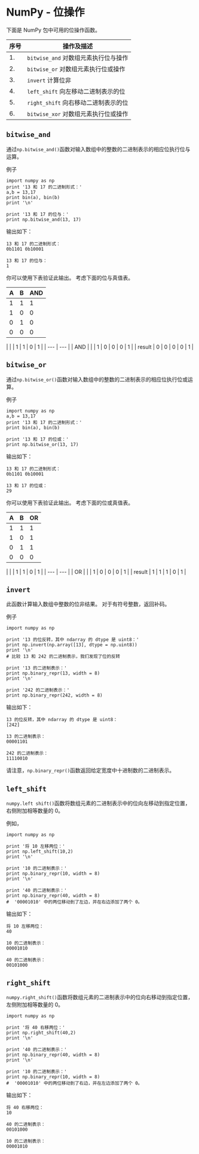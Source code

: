 

# NumPy - 位操作

下面是 NumPy 包中可用的位操作函数。

| 序号 | 操作及描述 |
| --- | --- |
| 1. | `bitwise_and` 对数组元素执行位与操作 |  11->1  10,01,00->0
| 2. | `bitwise_or` 对数组元素执行位或操作 |   11,10,01->1  00->0
| 3. | `invert` 计算位非 |  0!=1  1!=0
| 4. | `left_shift` 向左移动二进制表示的位 |    01   10  100
| 5. | `right_shift` 向右移动二进制表示的位 |   
| 6. | `bitwise_xor` 对数组元素执行位或操作 |   10,01->1  00 11->0
## `bitwise_and`

通过`np.bitwise_and()`函数对输入数组中的整数的二进制表示的相应位执行位与运算。

例子

```
import numpy as np 
print '13 和 17 的二进制形式：' 
a,b = 13,17 
print bin(a), bin(b) 
print '\n'  

print '13 和 17 的位与：' 
print np.bitwise_and(13, 17)
```

输出如下：

```
13 和 17 的二进制形式：
0b1101 0b10001

13 和 17 的位与：
1
```

你可以使用下表验证此输出。 考虑下面的位与真值表。

| A | B | AND |
| --- | --- | --- |
| 1 | 1 | 1 |
| 1 | 0 | 0 |
| 0 | 1 | 0 |
| 0 | 0 | 0 |

|  |  | 1 | 1 | 0 | 1 |
| --- | --- |
| AND |
| | 1 | 0 | 0 | 0 | 1 |
| result | 0 | 0 | 0 | 0 | 1 |

## `bitwise_or`

通过`np.bitwise_or()`函数对输入数组中的整数的二进制表示的相应位执行位或运算。

例子

```
import numpy as np 
a,b = 13,17 
print '13 和 17 的二进制形式：' 
print bin(a), bin(b)  

print '13 和 17 的位或：' 
print np.bitwise_or(13, 17)
```

输出如下：

```
13 和 17 的二进制形式：
0b1101 0b10001

13 和 17 的位或：
29
```

你可以使用下表验证此输出。 考虑下面的位或真值表。

| A | B | OR |
| --- | --- | --- |
| 1 | 1 | 1 |
| 1 | 0 | 1 |
| 0 | 1 | 1 |
| 0 | 0 | 0 |

|  |  | 1 | 1 | 0 | 1 |
| --- | --- |
| OR | 
| | 1 | 0 | 0 | 0 | 1 |
| result | 1 | 1 | 1 | 0 | 1 |

## `invert`

此函数计算输入数组中整数的位非结果。 对于有符号整数，返回补码。

例子

```
import numpy as np 

print '13 的位反转，其中 ndarray 的 dtype 是 uint8：' 
print np.invert(np.array([13], dtype = np.uint8)) 
print '\n'  
# 比较 13 和 242 的二进制表示，我们发现了位的反转

print '13 的二进制表示：' 
print np.binary_repr(13, width = 8) 
print '\n'  

print '242 的二进制表示：' 
print np.binary_repr(242, width = 8)
```

输出如下：

```
13 的位反转，其中 ndarray 的 dtype 是 uint8：
[242]

13 的二进制表示：
00001101

242 的二进制表示：
11110010
```

请注意，`np.binary_repr()`函数返回给定宽度中十进制数的二进制表示。

## `left_shift`

`numpy.left shift()`函数将数组元素的二进制表示中的位向左移动到指定位置，右侧附加相等数量的 0。

例如，

```
import numpy as np 

print '将 10 左移两位：' 
print np.left_shift(10,2) 
print '\n'  

print '10 的二进制表示：' 
print np.binary_repr(10, width = 8) 
print '\n'  

print '40 的二进制表示：' 
print np.binary_repr(40, width = 8)  
#  '00001010' 中的两位移动到了左边，并在右边添加了两个 0。
```

输出如下：

```
将 10 左移两位：
40

10 的二进制表示：
00001010

40 的二进制表示：
00101000
```

## `right_shift`

`numpy.right_shift()`函数将数组元素的二进制表示中的位向右移动到指定位置，左侧附加相等数量的 0。

```
import numpy as np 

print '将 40 右移两位：' 
print np.right_shift(40,2) 
print '\n'  

print '40 的二进制表示：' 
print np.binary_repr(40, width = 8) 
print '\n'  

print '10 的二进制表示：' 
print np.binary_repr(10, width = 8)  
#  '00001010' 中的两位移动到了右边，并在左边添加了两个 0。
```

输出如下：

```
将 40 右移两位：
10

40 的二进制表示：
00101000

10 的二进制表示：
00001010
```



